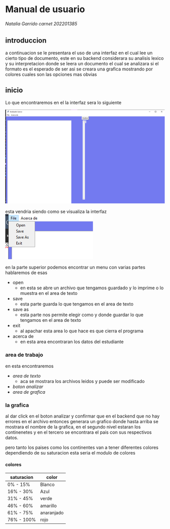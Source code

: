 # Manual de usuario 
###### Natalia Garrido  carnet 202201385 
## introduccion 
a continuacion se le presentara el uso de una interfaz en el cual lee un cierto tipo de documento, este en su backend considerara su analisis lexico y su interpretacion donde se leera un documento el cual se analizara si el formato es el esperado de ser asi se creara una grafica mostrando por colores cuales son las opciones mas obvias 


## inicio
Lo que encontraremos en el  la interfaz sera lo siguiente 


![imagen de inicio](1.png)

esta vendria siendo como se visualiza la interfaz 
![parte superior](2.png)
 
 en la parte superior podemos encontrar un menu con varias partes  hablaremos de esas 
 

 - open 
	 - en esta se abre un archivo que tengamos guardado y lo imprime o lo muestra en el area de texto 
- save
	- esta parte guarda lo que tengamos en el area de texto
- save as
	- esta parte nos permite elegir como y donde guardar lo que tengamos en el area de texto 
- exit 
	- al apachar esta area lo que hace es que cierra el programa 
- acerca de 
	-  en esta area encontraran los datos del estudiante

### area de trabajo 

en esta encontraremos  
- *area de texto*
	- aca se mostrara los archivos leidos y puede ser modificado 
- *boton analizar*
- *area de grafica*
### la grafica 

al dar click en el boton analizar  y confirmar que en el backend que no hay errores en el archivo entonces generara un grafico donde hasta arriba se mostrara el nombre de la grafica, en el segundo nivel estaran los continenetes y en el tercero se encontrara el pais con sus respectivos datos. 

pero tanto los paises como los continentes  van a tener diferentes colores dependiendo de su saturacion esta seria el modulo de colores 
#### colores 

| saturacion |color |
| ------ | ------ |
|  0% - 15% |  Blanco|
| 16% - 30%|Azul|
|  31% - 45%|verde   |
|46% - 60%|amarillo|
|61% - 75% |anaranjado|
| 76% - 100% |rojo|

